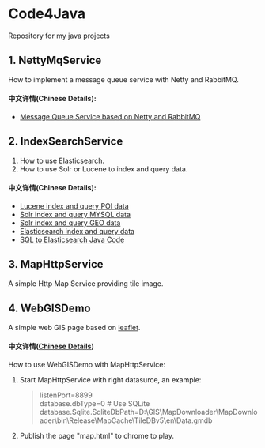 # Code4Java
Repository for my java projects 

## 1. NettyMqService
How to implement a message queue service with Netty and RabbitMQ.
#### 中文详情(Chinese Details):
* [Message Queue Service based on Netty and RabbitMQ](http://www.cnblogs.com/luxiaoxun/p/4257105.html)

## 2. IndexSearchService
1. How to use Elasticsearch.
2. How to use Solr or Lucene to index and query data.
#### 中文详情(Chinese Details):
* [Lucene index and query POI data](http://www.cnblogs.com/luxiaoxun/p/5020247.html)
* [Solr index and query MYSQL data](http://www.cnblogs.com/luxiaoxun/p/4442770.html)
* [Solr index and query GEO data](http://www.cnblogs.com/luxiaoxun/p/4477591.html)
* [Elasticsearch index and query data](http://www.cnblogs.com/luxiaoxun/p/4869509.html)
* [SQL to Elasticsearch Java Code](http://www.cnblogs.com/luxiaoxun/p/6826211.html)

## 3. MapHttpService
A simple Http Map Service providing tile image. 

## 4. WebGISDemo
A simple web GIS page based on [leaflet](https://github.com/Leaflet/Leaflet).
#### 中文详情([Chinese Details](http://www.cnblogs.com/luxiaoxun/p/5022333.html))
How to use WebGISDemo with MapHttpService:
1. Start MapHttpService with right datasurce, an example:
   >listenPort=8899   
   >database.dbType=0  # Use SQLite  
   >database.Sqlite.SqliteDbPath=D:\\GIS\\MapDownloader\\MapDownloader\\bin\\Release\\MapCache\\TileDBv5\\en\\Data.gmdb  
2. Publish the page "map.html" to chrome to play.
